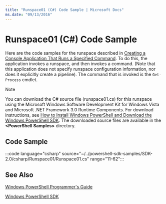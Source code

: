 ```yaml
---
title: "Runspace01 (C#) Code Sample | Microsoft Docs"
ms.date: "09/13/2016"
---
```

# Runspace01 (C#) Code Sample

Here are the code samples for the runspace described in
[Creating a Console Application That Runs a Specified Command](/dotnet/csharp/programming-guide/inside-a-program/hello-world-your-first-program).
To do this, the application invokes a runspace, and then invokes a command. (Note that this
application does not specify runspace configuration information, nor does it explicitly create a
pipeline). The command that is invoked is the `Get-Process` cmdlet.

> [!NOTE]
> You can download the C# source file (runspace01.cs) for this runspace using the Microsoft Windows
> Software Development Kit for Windows Vista and Microsoft .NET Framework 3.0 Runtime Components.
> For download instructions, see
> [How to Install Windows PowerShell and Download the Windows PowerShell SDK](/powershell/scripting/developer/installing-the-windows-powershell-sdk).
> The downloaded source files are available in the **\<PowerShell Samples>** directory.

## Code Sample

:::code language="csharp" source="~/../powershell-sdk-samples/SDK-2.0/csharp/Runspace01/Runspace01.cs" range="11-62":::

## See Also

[Windows PowerShell Programmer's Guide](./windows-powershell-programmer-s-guide.md)

[Windows PowerShell SDK](../windows-powershell-reference.md)
